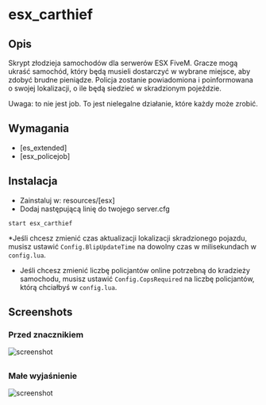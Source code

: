 # esx_carthief
## Opis
Skrypt złodzieja samochodów dla serwerów ESX FiveM. Gracze mogą ukraść samochód, który będą musieli dostarczyć w wybrane miejsce, aby zdobyć brudne pieniądze. Policja zostanie powiadomiona i poinformowana o swojej lokalizacji, o ile będą siedzieć w skradzionym pojeździe.

Uwaga: to nie jest job. To jest nielegalne działanie, które każdy może zrobić.
## Wymagania
* [es_extended]
* [esx_policejob]
## Instalacja
* Zainstaluj w: resources/[esx]
* Dodaj następującą linię do twojego server.cfg
```
start esx_carthief
```

*Jeśli chcesz zmienić czas aktualizacji lokalizacji skradzionego pojazdu, musisz ustawić `Config.BlipUpdateTime` na dowolny czas w milisekundach w `config.lua`.
* Jeśli chcesz zmienić liczbę policjantów online potrzebną do kradzieży samochodu, musisz ustawić `Config.CopsRequired` na liczbę policjantów, którą chciałbyś w `config.lua`.
## Screenshots
### Przed znacznikiem
![screenshot](https://i.imgur.com/BoqYPHj.jpg)
##
### Małe wyjaśnienie
![screenshot](https://i.imgur.com/maaWc4i.jpg)
